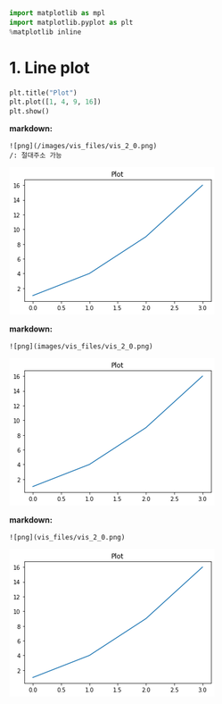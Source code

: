 

```python
import matplotlib as mpl
import matplotlib.pyplot as plt
%matplotlib inline
```

# 1. Line plot


```python
plt.title("Plot")
plt.plot([1, 4, 9, 16])
plt.show()
```


**markdown:**

    ![png](/images/vis_files/vis_2_0.png)
    /: 절대주소 가능

![png](/images/vis_files/vis_2_0.png)


**markdown:**

    ![png](images/vis_files/vis_2_0.png)

![png](images/vis_files/vis_2_0.png)





**markdown:**

    ![png](vis_files/vis_2_0.png)

![png](vis_files/vis_2_0.png)
